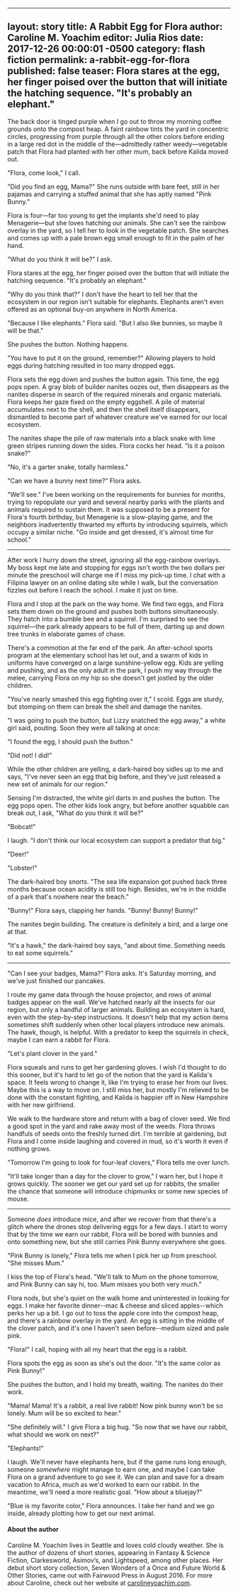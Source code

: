 ----
layout: story 
title: A Rabbit Egg for Flora
author: Caroline M. Yoachim
editor: Julia Rios
date: 2017-12-26 00:00:01 -0500
category: flash fiction
permalink: a-rabbit-egg-for-flora
published: false
teaser: Flora stares at the egg, her finger poised over the button that will initiate the hatching sequence. "It's probably an elephant."
----

The back door is tinged purple when I go out to throw my morning coffee grounds onto the compost heap. A faint rainbow tints the yard in concentric circles, progressing from purple through all the other colors before ending in a large red dot in the middle of the—admittedly rather weedy—vegetable patch that Flora had planted with her other mum, back before Kalida moved out."Flora, come look," I call.	
"Did you find an egg, Mama?" She runs outside with bare feet, still in her pajamas and carrying a stuffed animal that she has aptly named "Pink Bunny."	
Flora is four—far too young to get the implants she'd need to play Menagerie—but she loves hatching our animals. She can't see the rainbow overlay in the yard, so I tell her to look in the vegetable patch. She searches and comes up with a pale brown egg small enough to fit in the palm of her hand.	
"What do you think it will be?" I ask.	
Flora stares at the egg, her finger poised over the button that will initiate the hatching sequence. "It's probably an elephant."	
"Why do you think that?" I don't have the heart to tell her that the ecosystem in our region isn't suitable for elephants. Elephants aren't even offered as an optional buy-on anywhere in North America.	
"Because I like elephants." Flora said. "But I also like bunnies, so maybe it will be that."	
She pushes the button. Nothing happens.	
"You have to put it on the ground, remember?" Allowing players to hold eggs during hatching resulted in too many dropped eggs.	
Flora sets the egg down and pushes the button again. This time, the egg pops open. A gray blob of builder nanites oozes out, then disappears as the nanites disperse in search of the required minerals and organic materials. Flora keeps her gaze fixed on the empty eggshell. A pile of material accumulates next to the shell, and then the shell itself disappears, dismantled to become part of whatever creature we've earned for our local ecosystem.	
The nanites shape the pile of raw materials into a black snake with lime green stripes running down the sides. Flora cocks her head. "Is it a poison snake?"	
"No, it's a garter snake, totally harmless."	
"Can we have a bunny next time?" Flora asks.	
"We'll see." I've been working on the requirements for bunnies for months, trying to repopulate our yard and several nearby parks with the plants and animals required to sustain them. It was supposed to be a present for Flora's fourth birthday, but Menagerie is a slow-playing game, and the neighbors inadvertently thwarted my efforts by introducing squirrels, which occupy a similar niche. "Go inside and get dressed, it's almost time for school."----	
After work I hurry down the street, ignoring all the egg-rainbow overlays. My boss kept me late and stopping for eggs isn't worth the two dollars per minute the preschool will charge me if I miss my pick-up time. I chat with a Filipina lawyer on an online dating site while I walk, but the conversation fizzles out before I reach the school. I make it just on time.	
Flora and I stop at the park on the way home. We find two eggs, and Flora sets them down on the ground and pushes both buttons simultaneously. They hatch into a bumble bee and a squirrel. I'm surprised to see the squirrel—the park already appears to be full of them, darting up and down tree trunks in elaborate games of chase.	
There's a commotion at the far end of the park. An after-school sports program at the elementary school has let out, and a swarm of kids in uniforms have converged on a large sunshine-yellow egg. Kids are yelling and pushing, and as the only adult in the park, I push my way through the melee, carrying Flora on my hip so she doesn't get jostled by the older children.	
"You've nearly smashed this egg fighting over it," I scold. Eggs are sturdy, but stomping on them can break the shell and damage the nanites.	
"I was going to push the button, but Lizzy snatched the egg away," a white girl said, pouting. Soon they were all talking at once:	
"I found the egg, I should push the button."	
"Did not! I did!"	
While the other children are yelling, a dark-haired boy sidles up to me and says, "I've never seen an egg that big before, and they've just released a new set of animals for our region."	
Sensing I'm distracted, the white girl darts in and pushes the button. The egg pops open. The other kids look angry, but before another squabble can break out, I ask, "What do you think it will be?"	
"Bobcat!"	
I laugh. "I don't think our local ecosystem can support a predator that big."	
"Deer!"	
"Lobster!"	
The dark-haired boy snorts. "The sea life expansion got pushed back three months because ocean acidity is still too high. Besides, we're in the middle of a park that's nowhere near the beach."	
"Bunny!" Flora says, clapping her hands. "Bunny! Bunny! Bunny!"	
The nanites begin building. The creature is definitely a bird, and a large one at that.	
"It's a hawk," the dark-haired boy says, "and about time. Something needs to eat some squirrels."----	
"Can I see your badges, Mama?" Flora asks. It's Saturday morning, and we've just finished our pancakes.	
I route my game data through the house projector, and rows of animal badges appear on the wall. We've hatched nearly all the insects for our region, but only a handful of larger animals. Building an ecosystem is hard, even with the step-by-step instructions. It doesn't help that my action items sometimes shift suddenly when other local players introduce new animals. The hawk, though, is helpful. With a predator to keep the squirrels in check, maybe I can earn a rabbit for Flora.	
"Let's plant clover in the yard."	
Flora squeals and runs to get her gardening gloves. I wish I'd thought to do this sooner, but it's hard to let go of the notion that the yard is Kalida's space. It feels wrong to change it, like I'm trying to erase her from our lives. Maybe this is a way to move on. I still miss her, but mostly I'm relieved to be done with the constant fighting, and Kalida is happier off in New Hampshire with her new girlfriend.	
We walk to the hardware store and return with a bag of clover seed. We find a good spot in the yard and rake away most of the weeds. Flora throws handfuls of seeds onto the freshly turned dirt. I'm terrible at gardening, but Flora and I come inside laughing and covered in mud, so it's worth it even if nothing grows.	
"Tomorrow I'm going to look for four-leaf clovers," Flora tells me over lunch.	
"It'll take longer than a day for the clover to grow," I warn her, but I hope it grows quickly. The sooner we get our yard set up for rabbits, the smaller the chance that someone will introduce chipmunks or some new species of mouse.----	
Someone _does_ introduce mice, and after we recover from that there's a glitch where the drones stop delivering eggs for a few days. I start to worry that by the time we earn our rabbit, Flora will be bored with bunnies and onto something new, but she still carries Pink Bunny everywhere she goes.	
"Pink Bunny is lonely," Flora tells me when I pick her up from preschool. "She misses Mum."	
I kiss the top of Flora's head. "We'll talk to Mum on the phone tomorrow, and Pink Bunny can say hi, too. Mum misses you both very much."	
Flora nods, but she's quiet on the walk home and uninterested in looking for eggs. I make her favorite dinner--mac & cheese and sliced apples--which perks her up a bit. I go out to toss the apple core into the compost heap, and there's a rainbow overlay in the yard. An egg is sitting in the middle of the clover patch, and it's one I haven't seen before--medium sized and pale pink.	
"Flora!" I call, hoping with all my heart that the egg is a rabbit.	
Flora spots the egg as soon as she's out the door. "It's the same color as Pink Bunny!"	
She pushes the button, and I hold my breath, waiting. The nanites do their work.	
"Mama! Mama! It's a rabbit, a real live rabbit! Now pink bunny won't be so lonely. Mum will be so excited to hear."	
"She definitely will." I give Flora a big hug. "So now that we have our rabbit, what should we work on next?"	
"Elephants!"	
I laugh. We'll never have elephants here, but if the game runs long enough, someone _somewhere_ might manage to earn one, and maybe I can take Flora on a grand adventure to go see it. We can plan and save for a dream vacation to Africa, much as we'd worked to earn our rabbit. In the meantime, we'll need a more realistic goal. "How about a bluejay?"	
"Blue is my favorite color," Flora announces. I take her hand and we go inside, already plotting how to get our next animal.

#### About the author

Caroline M. Yoachim lives in Seattle and loves cold cloudy weather.  She is the author of dozens of short stories, appearing in Fantasy & Science Fiction, Clarkesworld, Asimov’s, and Lightspeed, among other places.  Her debut short story collection, Seven Wonders of a Once and Future World & Other Stories, came out with Fairwood Press in August 2016.  For more about Caroline, check out her website at [carolineyoachim.com](http://carolineyoachim.com/).
